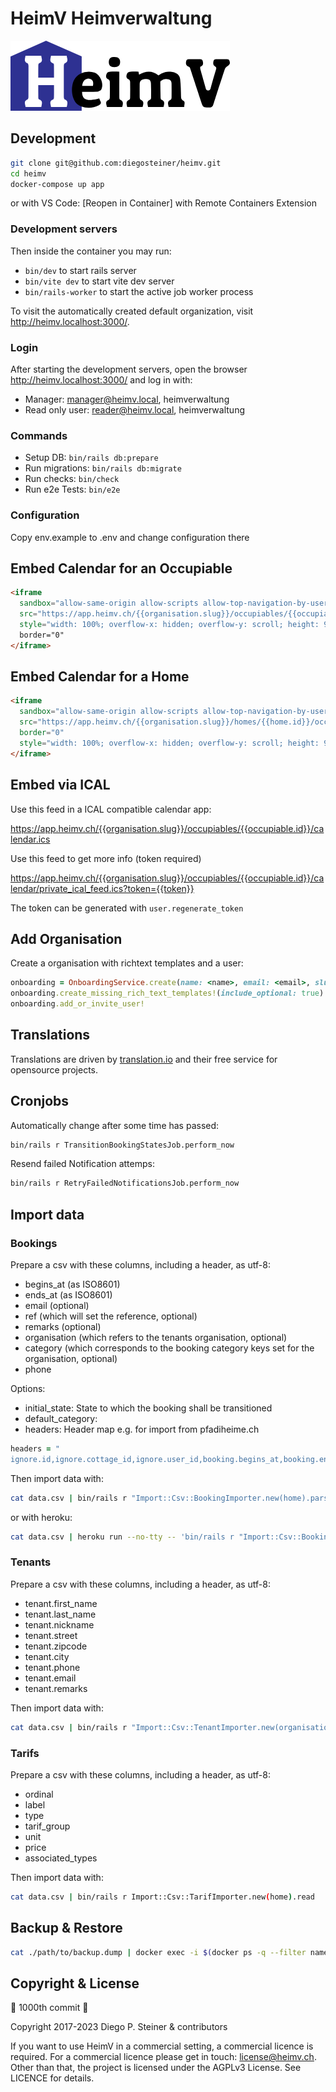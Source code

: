# HeimV Heimverwaltung

![HeimV Logo](app/javascript/images/logo.png)

## Development

```sh
git clone git@github.com:diegosteiner/heimv.git
cd heimv
docker-compose up app
```

or with VS Code: [Reopen in Container] with Remote Containers Extension

### Development servers

Then inside the container you may run:

- `bin/dev` to start rails server
- `bin/vite dev` to start vite dev server
- `bin/rails-worker` to start the active job worker process

To visit the automatically created default organization, visit <http://heimv.localhost:3000/>.

### Login

After starting the development servers, open the browser <http://heimv.localhost:3000/> and log in with:

- Manager: <manager@heimv.local>, heimverwaltung
- Read only user: <reader@heimv.local>, heimverwaltung

### Commands

- Setup DB: `bin/rails db:prepare`
- Run migrations: `bin/rails db:migrate`
- Run checks: `bin/check`
- Run e2e Tests: `bin/e2e`

### Configuration

Copy env.example to .env and change configuration there

## Embed Calendar for an Occupiable

```html
<iframe
  sandbox="allow-same-origin allow-scripts allow-top-navigation-by-user-activation allow-top-navigation"
  src="https://app.heimv.ch/{{organisation.slug}}/occupiables/{{occupiables.id}}/calendar/embed?display_months=9"
  style="width: 100%; overflow-x: hidden; overflow-y: scroll; height: 960px; border: none;">
  border="0"
</iframe>
```

## Embed Calendar for a Home

```html
<iframe
  sandbox="allow-same-origin allow-scripts allow-top-navigation-by-user-activation allow-top-navigation"
  src="https://app.heimv.ch/{{organisation.slug}}/homes/{{home.id}}/occupancies/embed?display_months=9"
  border="0"
  style="width: 100%; overflow-x: hidden; overflow-y: scroll; height: 960px; border: none;">
</iframe>
```

## Embed via ICAL

Use this feed in a ICAL compatible calendar app:

<https://app.heimv.ch/{{organisation.slug}}/occupiables/{{occupiable.id}}/calendar.ics>

Use this feed to get more info (token required)

<https://app.heimv.ch/{{organisation.slug}}/occupiables/{{occupiable.id}}/calendar/private_ical_feed.ics?token={{token}}>

The token can be generated with `user.regenerate_token`

## Add Organisation

Create a organisation with richtext templates and a user:

```ruby
onboarding = OnboardingService.create(name: <name>, email: <email>, slug: <slug>)
onboarding.create_missing_rich_text_templates!(include_optional: true)
onboarding.add_or_invite_user!
```

## Translations

Translations are driven by [translation.io](https://translation.io/) and their free service for opensource projects.

## Cronjobs

Automatically change after some time has passed:

```bash
bin/rails r TransitionBookingStatesJob.perform_now
```

Resend failed Notification attemps:

```bash
bin/rails r RetryFailedNotificationsJob.perform_now
```

## Import data

### Bookings

Prepare a csv with these columns, including a header, as utf-8:

- begins_at (as ISO8601)
- ends_at (as ISO8601)
- email (optional)
- ref (which will set the reference, optional)
- remarks (optional)
- organisation (which refers to the tenants organisation, optional)
- category (which corresponds to the booking category keys set for the organisation, optional)
- phone

Options:

- initial_state: State to which the booking shall be transitioned
- default_category:
- headers: Header map e.g. for import from pfadiheime.ch

```ruby
headers = "
ignore.id,ignore.cottage_id,ignore.user_id,booking.begins_at,booking.ends_at,booking.remarks,booking.occupancy_type,ignore.created_at,ignore.updated_at,tenant.email,ignore.occupancy_type,booking.remarks,ignore.slug,booking.headcount,tenant.birth_date,booking.tenant_organisation,tenant.name,tenant.street_address,tenant.street_address_2,tenant.zipcode,tenant.city,tenant.phone"
```

Then import data with:

```bash
cat data.csv | bin/rails r "Import::Csv::BookingImporter.new(home).parse(ARGF, **options)"
```

or with heroku:

```bash
cat data.csv | heroku run --no-tty -- 'bin/rails r "Import::Csv::BookingImporter.new(home).parse"'
```

### Tenants

Prepare a csv with these columns, including a header, as utf-8:

- tenant.first_name
- tenant.last_name
- tenant.nickname
- tenant.street
- tenant.zipcode
- tenant.city
- tenant.phone
- tenant.email
- tenant.remarks

Then import data with:

```bash
cat data.csv | bin/rails r "Import::Csv::TenantImporter.new(organisation).parse"
```

### Tarifs

Prepare a csv with these columns, including a header, as utf-8:

- ordinal
- label
- type
- tarif_group
- unit
- price
- associated_types

Then import data with:

```bash
cat data.csv | bin/rails r Import::Csv::TarifImporter.new(home).read
```

## Backup & Restore

```bash
cat ./path/to/backup.dump | docker exec -i $(docker ps -q --filter name=heimv-db-)  pg_restore -U postgres --dbname heimv_development --host=localhost --no-privileges --no-owner --no-acl --clean --create --verbose
```

## Copyright & License

🎂 1000th commit 🎂

Copyright 2017-2023 Diego P. Steiner & contributors

If you want to use HeimV in a commercial setting, a commercial licence
is required. For a commercial licence please get in touch: <license@heimv.ch>.
Other than that, the project is licensed under the AGPLv3 License.
See LICENCE for details.
